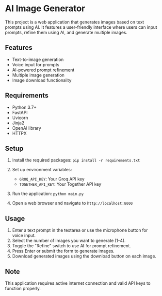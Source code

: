 # AI Image Generator

This project is a web application that generates images based on text prompts using AI. It features a user-friendly interface where users can input prompts, refine them using AI, and generate multiple images.

## Features

- Text-to-image generation
- Voice input for prompts
- AI-powered prompt refinement
- Multiple image generation
- Image download functionality

## Requirements

- Python 3.7+
- FastAPI
- Uvicorn
- Jinja2
- OpenAI library
- HTTPX

## Setup

1. Install the required packages:
   ```pip install -r requirements.txt```

2. Set up environment variables:
   - `GROQ_API_KEY`: Your Groq API key
   - `TOGETHER_API_KEY`: Your Together API key

3. Run the application:
   ```python main.py```

4. Open a web browser and navigate to `http://localhost:8000`

## Usage

1. Enter a text prompt in the textarea or use the microphone button for voice input.
2. Select the number of images you want to generate (1-4).
3. Toggle the "Refine" switch to use AI for prompt refinement.
4. Press Enter or submit the form to generate images.
5. Download generated images using the download button on each image.

## Note

This application requires active internet connection and valid API keys to function properly.